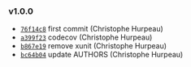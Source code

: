 ### v1.0.0

- [`76f14c8`](https://github.com/christophehurpeau/parse-values/commit/76f14c8ef705adf1d75f9aa6a8507967c26e1e80) first commit (Christophe Hurpeau)
- [`a399f23`](https://github.com/christophehurpeau/parse-values/commit/a399f23ab36bfa4011875db830d6829e0d072a90) codecov (Christophe Hurpeau)
- [`b867e19`](https://github.com/christophehurpeau/parse-values/commit/b867e19fd5c160a89988e0a2511c74129bb9f36f) remove xunit (Christophe Hurpeau)
- [`bc64b04`](https://github.com/christophehurpeau/parse-values/commit/bc64b048a2436d54fbb0fdf538211906177960e3) update AUTHORS (Christophe Hurpeau)

